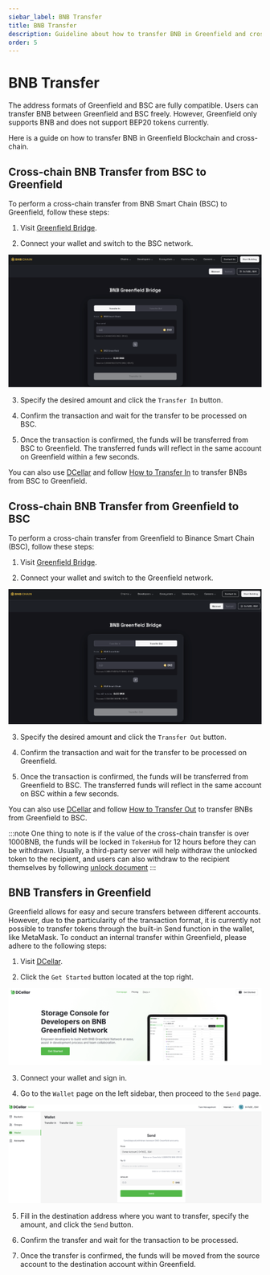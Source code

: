 ```yaml
---
siebar_label: BNB Transfer
title: BNB Transfer
description: Guideline about how to transfer BNB in Greenfield and cross-chain
order: 5
---
```


# BNB Transfer

The address formats of Greenfield and BSC are fully compatible. Users can transfer BNB between Greenfield and BSC freely. However, Greenfield only supports BNB and does not support BEP20 tokens currently. 

Here is a guide on how to transfer BNB in Greenfield Blockchain and cross-chain.

## Cross-chain BNB Transfer from BSC to Greenfield

To perform a cross-chain transfer from BNB Smart Chain (BSC) to Greenfield, follow these steps:

1. Visit [Greenfield Bridge](https://greenfield.bnbchain.org/en/bridge?type=transfer-in).

2. Connect your wallet and switch to the BSC network.

![Greenfield-Bridge-Transfer-In](../../../static/asset/207-Bridge-Transfer-In.png)

3. Specify the desired amount and click the `Transfer In` button.

4. Confirm the transaction and wait for the transfer to be processed on BSC.

5. Once the transaction is confirmed, the funds will be transferred from BSC to Greenfield. The transferred funds will
   reflect in the same account on Greenfield within a few seconds.

You can also use [DCellar](https://dcellar.io/) and follow [How to Transfer In](https://docs.nodereal.io/docs/dcellar-get-started#transfer-in)
to transfer BNBs from BSC to Greenfield.

## Cross-chain BNB Transfer from Greenfield to BSC

To perform a cross-chain transfer from Greenfield to Binance Smart Chain (BSC), follow these steps:

1. Visit [Greenfield Bridge](https://greenfield.bnbchain.org/en/bridge?type=transfer-out).

2. Connect your wallet and switch to the Greenfield network.

![Greenfield-Bridge-Transfer-Out](../../../static/asset/208-Bridge-Transfer-Out.png)

3. Specify the desired amount and click the `Transfer Out` button.

4. Confirm the transaction and wait for the transfer to be processed on Greenfield.

5. Once the transaction is confirmed, the funds will be transferred from Greenfield to BSC. The transferred funds will
   reflect in the same account on BSC within a few seconds.

You can also use [DCellar](https://dcellar.io/) and follow [How to Transfer Out](https://docs.nodereal.io/docs/dcellar-get-started#transfer-out)
to transfer BNBs from Greenfield to BSC.

:::note
One thing to note is if the value of the cross-chain transfer is over 1000BNB, the funds will be locked in `TokenHub` for 12 hours before they can be withdrawn.
Usually, a third-party server will help withdraw the unlocked token to the recipient, and users can also withdraw to the recipient themselves by following [unlock document](https://github.com/bnb-chain/greenfield-contracts#large-transfer-unlock)
:::

## BNB Transfers in Greenfield

Greenfield allows for easy and secure transfers between different accounts. However, due to the particularity of the transaction format, it is currently not possible to transfer tokens through the built-in Send function in the wallet, like MetaMask. To conduct an internal transfer within Greenfield, please adhere to the following steps:

1. Visit [DCellar](https://dcellar.io/).

2. Click the `Get Started` button located at the top right.

![Greenfield-Transfer-DCellar-Homepage](../../../static/asset/209-Greenfield-Transfer-DCellar.png)

3. Connect your wallet and sign in.

4. Go to the `Wallet` page on the left sidebar, then proceed to the `Send` page.

![Greenfield-Transfer-DCellar-Wallet](../../../static/asset/210-Greenfield-Transfer-Wallet.png)

5. Fill in the destination address where you want to transfer, specify the amount, and click the `Send` button.

6. Confirm the transfer and wait for the transaction to be processed.

7. Once the transfer is confirmed, the funds will be moved from the source account to the destination account within Greenfield.
